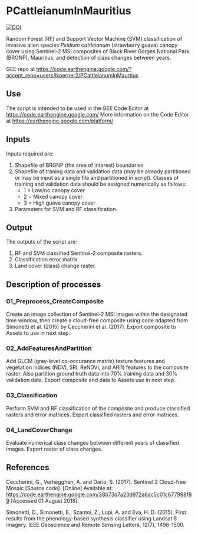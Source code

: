 # PCattleianumInMauritius
[![DOI](https://zenodo.org/badge/284477067.svg)](https://zenodo.org/badge/latestdoi/284477067)

Random Forest (RF) and Support Vector Machine (SVM) classification of invasive alien species *Psidium cattleianum* (strawberry guava) canopy cover using 
Sentinel-2 MSI composites of Black River Gorges National Park (BRGNP), Mauritius, and detection of class changes between years.

GEE repo at https://code.earthengine.google.com/?accept_repo=users/lkoerner2/PCattleianumInMaurtius

## Use
The script is intended to be used in the GEE Code Editor at https://code.earthengine.google.com/
More information on the Code Editor at https://earthengine.google.com/platform/

## Inputs
Inputs required are:
1. Shapefile of BRGNP (the area of interest) boundaries
1. Shapefile of traning data and validation data (may be already partitioned or may be input as a single file and partitioned in script).
Classes of training and validation data should be assigned numerically as follows:
    * 1 = Low/no canopy cover
    * 2 = Mixed canopy cover
    * 3 = High guava canopy cover
1. Parameters for SVM and RF classification.

## Output
The outputs of the script are:
1. RF and SVM classified Sentinel-2 composite rasters.
1. Classification error matrix.
1. Land cover (class) change raster.

## Description of processes
### 01_Preprocess_CreateComposite
Create an image collection of Sentinel-2 MSI images within the designated time window, then create a cloud-free composite 
using code adapted from Simonetti et al. (2015) by Ceccherini et al. (2017). Export composite to Assets to use in next step.

### 02_AddFeaturesAndPartition
Add GLCM (gray-level co-occurance matrix) texture features and vegetation indices (NDVI, SRI, ReNDVI, and ARI1) features to the composite raster.
Also partition ground truth data into 70% training data and 30% validation data.
Export composite and data to Assets use in next step.

### 03_Classification
Perform SVM and RF classification of the composite and produce classified rasters and error matrices. Export classified rasters and error matrices.

### 04_LandCoverChange
Evaluate numerical class changes between different years of classified images. Export raster of class changes.

## References
Ceccherini, G., Verhegghen, A. and Dario, S. (2017). Sentinel 2 Cloud-free Mosaic [Source code]. [Online] Available at: https://code.earthengine.google.com/38b73d7a23d972a6ac5c01c677988f89 [Accessed 01 August 2018].

Simonetti, D., Simonetti, E., Szantoi, Z., Lupi, A. and Eva, H. D. (2015). First results from the phenology-based synthesis classifier using Landsat 8 imagery. IEEE Geoscience and Remote Sensing Letters, 12(7), 1496-1500.
